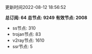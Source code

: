 更新时间2022-08-12 18:56:52

**总订阅: 64**
**总节点: 9249**
**有效节点: 2008**
- ss节点: 310
- trojan节点: 83
- v2ray节点: 1610
- ssr节点: 5
